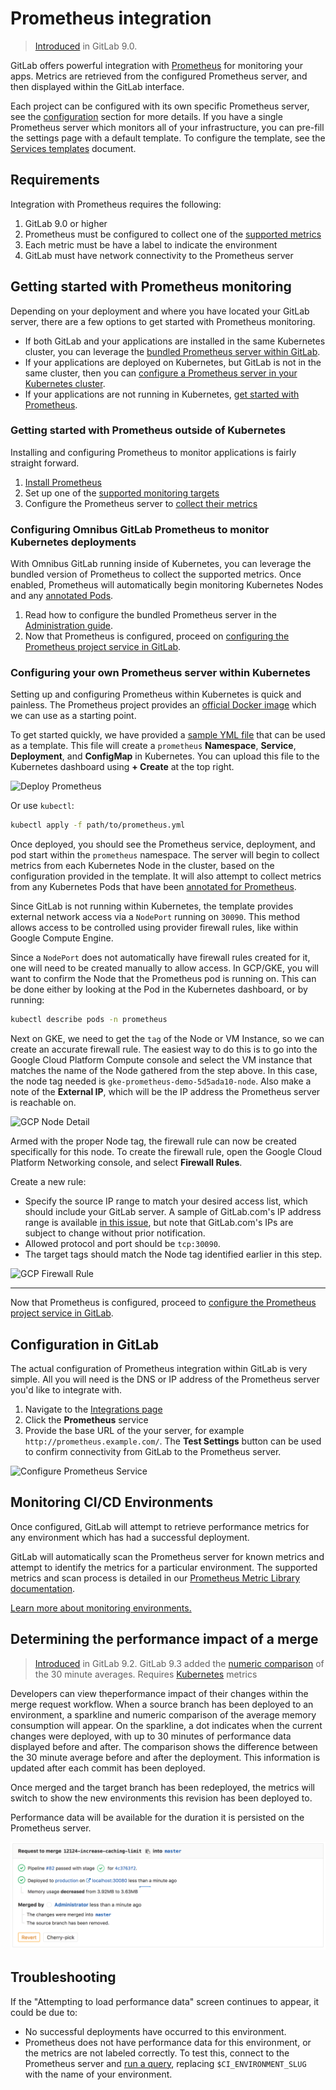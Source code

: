 # Prometheus integration

> [Introduced][ce-8935] in GitLab 9.0.

GitLab offers powerful integration with [Prometheus] for monitoring your apps.
Metrics are retrieved from the configured Prometheus server, and then displayed
within the GitLab interface.

Each project can be configured with its own specific Prometheus server, see the
[configuration](#configuration) section for more details. If you have a single
Prometheus server which monitors all of your infrastructure, you can pre-fill
the settings page with a default template. To configure the template, see the
[Services templates](services_templates.md) document.

## Requirements

Integration with Prometheus requires the following:

1. GitLab 9.0 or higher
1. Prometheus must be configured to collect one of the [supported metrics](prometheus_library/metrics.md)
1. Each metric must be have a label to indicate the environment
1. GitLab must have network connectivity to the Prometheus server

## Getting started with Prometheus monitoring

Depending on your deployment and where you have located your GitLab server, there are a few options to get started with Prometheus monitoring.

* If both GitLab and your applications are installed in the same Kubernetes cluster, you can leverage the [bundled Prometheus server within GitLab](#configuring-omnibus-gitlab-prometheus-to-monitor-kubernetes).
* If your applications are deployed on Kubernetes, but GitLab is not in the same cluster, then you can [configure a Prometheus server in your Kubernetes cluster](#configuring-your-own-prometheus-server-within-kubernetes).
* If your applications are not running in Kubernetes, [get started with Prometheus](#getting-started-with-prometheus-outside-of-kubernetes).

### Getting started with Prometheus outside of Kubernetes

Installing and configuring Prometheus to monitor applications is fairly straight forward.

1. [Install Prometheus](https://prometheus.io/docs/introduction/install/)
1. Set up one of the [supported monitoring targets](prometheus_library/metrics.md)
1. Configure the Prometheus server to [collect their metrics](https://prometheus.io/docs/operating/configuration/#scrape_config)

### Configuring Omnibus GitLab Prometheus to monitor Kubernetes deployments

With Omnibus GitLab running inside of Kubernetes, you can leverage the bundled
version of Prometheus to collect the supported metrics. Once enabled, Prometheus will automatically begin monitoring Kubernetes Nodes and any [annotated Pods](https://prometheus.io/docs/operating/configuration/#<kubernetes_sd_config>).

1. Read how to configure the bundled Prometheus server in the
   [Administration guide][gitlab-prometheus-k8s-monitor].
1. Now that Prometheus is configured, proceed on
   [configuring the Prometheus project service in GitLab](#configuration-in-gitlab).

### Configuring your own Prometheus server within Kubernetes

Setting up and configuring Prometheus within Kubernetes is quick and painless.
The Prometheus project provides an [official Docker image][prometheus-docker-image]
which we can use as a starting point.

To get started quickly, we have provided a [sample YML file][prometheus-yml]
that can be used as a template. This file will create a `prometheus` **Namespace**,
**Service**, **Deployment**, and **ConfigMap** in Kubernetes. You can upload
this file to the Kubernetes dashboard using **+ Create** at the top right.

![Deploy Prometheus](img/prometheus_yaml_deploy.png)

Or use `kubectl`:

```bash
kubectl apply -f path/to/prometheus.yml
```

Once deployed, you should see the Prometheus service, deployment, and
pod start within the `prometheus` namespace. The server will begin to collect
metrics from each Kubernetes Node in the cluster, based on the configuration
provided in the template. It will also attempt to collect metrics from any Kubernetes Pods that have been [annotated for Prometheus](https://prometheus.io/docs/operating/configuration/#pod).

Since GitLab is not running within Kubernetes, the template provides external
network access via a `NodePort` running on `30090`. This method allows access
to be controlled using provider firewall rules, like within Google Compute Engine.

Since a `NodePort` does not automatically have firewall rules created for it,
one will need to be created manually to allow access. In GCP/GKE, you will want
to confirm the Node that the Prometheus pod is running on. This can be done
either by looking at the Pod in the Kubernetes dashboard, or by running:

```bash
kubectl describe pods -n prometheus
```

Next on GKE, we need to get the `tag` of the Node or VM Instance, so we can
create an accurate firewall rule. The easiest way to do this is to go into the
Google Cloud Platform Compute console and select the VM instance that matches
the name of the Node gathered from the step above. In this case, the node tag
needed is `gke-prometheus-demo-5d5ada10-node`. Also make a note of the
**External IP**, which will be the IP address the Prometheus server is reachable
on.

![GCP Node Detail](img/prometheus_gcp_node_name.png)

Armed with the proper Node tag, the firewall rule can now be created
specifically for this node. To create the firewall rule, open the Google Cloud
Platform Networking console, and select **Firewall Rules**.

Create a new rule:

- Specify the source IP range to match your desired access list, which should
  include your GitLab server. A sample of GitLab.com's IP address range is
  available [in this issue][gitlab.com-ip-range], but note that GitLab.com's IPs
  are subject to change without prior notification.
- Allowed protocol and port should be `tcp:30090`.
- The target tags should match the Node tag identified earlier in this step.

![GCP Firewall Rule](img/prometheus_gcp_firewall_rule.png)

---

Now that Prometheus is configured, proceed to
[configure the Prometheus project service in GitLab](##configuration-in-gitlab).

## Configuration in GitLab

The actual configuration of Prometheus integration within GitLab is very simple.
All you will need is the DNS or IP address of the Prometheus server you'd like
to integrate with.

1. Navigate to the [Integrations page](project_services.md#accessing-the-project-services)
1. Click the **Prometheus** service
1. Provide the base URL of the your server, for example `http://prometheus.example.com/`.
   The **Test Settings** button can be used to confirm connectivity from GitLab
   to the Prometheus server.

![Configure Prometheus Service](img/prometheus_service_configuration.png)

## Monitoring CI/CD Environments

Once configured, GitLab will attempt to retrieve performance metrics for any
environment which has had a successful deployment.

GitLab will automatically scan the Prometheus server for known metrics and attempt to identify the metrics for a particular environment. The supported metrics and scan process is detailed in our [Prometheus Metric Library documentation](prometheus_library/metrics.html).

[Learn more about monitoring environments.](../../../ci/environments.md#monitoring-environments)

## Determining the performance impact of a merge

> [Introduced][ce-10408] in GitLab 9.2.
> GitLab 9.3 added the [numeric comparison](https://gitlab.com/gitlab-org/gitlab-ce/issues/27439) of the 30 minute averages.
> Requires [Kubernetes](prometheus_library/kubernetes.md) metrics

Developers can view theperformance impact of their changes within the merge
request workflow. When a source branch has been deployed to an environment, a sparkline and numeric comparison of the average memory consumption will appear. On the sparkline, a dot
indicates when the current changes were deployed, with up to 30 minutes of
performance data displayed before and after. The comparison shows the difference between the 30 minute average before and after the deployment. This information is updated after
each commit has been deployed.

Once merged and the target branch has been redeployed, the metrics will switch
to show the new environments this revision has been deployed to.

Performance data will be available for the duration it is persisted on the
Prometheus server.

![Merge Request with Performance Impact](img/merge_request_performance.png)

## Troubleshooting

If the "Attempting to load performance data" screen continues to appear, it could be due to:

- No successful deployments have occurred to this environment.
- Prometheus does not have performance data for this environment, or the metrics
  are not labeled correctly. To test this, connect to the Prometheus server and
  [run a query](#gitlab-prometheus-queries), replacing `$CI_ENVIRONMENT_SLUG`
  with the name of your environment.

[autodeploy]: ../../../ci/autodeploy/index.md
[kubernetes]: https://kubernetes.io
[kube]: ./kubernetes.md
[prometheus-k8s-sd]: https://prometheus.io/docs/operating/configuration/#<kubernetes_sd_config>
[prometheus]: https://prometheus.io
[gitlab-prometheus-k8s-monitor]: ../../../administration/monitoring/prometheus/index.md#configuring-prometheus-to-monitor-kubernetes
[prometheus-docker-image]: https://hub.docker.com/r/prom/prometheus/
[prometheus-yml]:samples/prometheus.yml
[gitlab.com-ip-range]: https://gitlab.com/gitlab-com/infrastructure/issues/434
[ci-environment-slug]: ../../../ci/variables/#predefined-variables-environment-variables
[ce-8935]: https://gitlab.com/gitlab-org/gitlab-ce/merge_requests/8935
[ce-10408]: https://gitlab.com/gitlab-org/gitlab-ce/merge_requests/10408
[promgldocs]: ../../../administration/monitoring/prometheus/index.md
